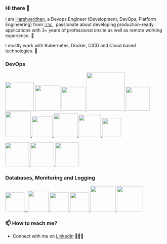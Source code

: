 ### Hi there 👋

<!--
**harshvardhanatwork/harshvardhanatwork** is a ✨ _special_ ✨ repository because its `README.md` (this file) appears on your GitHub profile.
-->

I am [Harshvardhan](https://in.linkedin.com/in/harshvardhansinghchouhan), a Devops Engineer (Development, DevOps, Platform Engineering) from [🇮🇳 ](https://en.wikipedia.org/wiki/India)&nbsp; passionate about developing production-ready applications with 3+ years of professional onsite as well as remote working experience. 🎯

I mostly work with Kubernetes, Docker, CICD and Cloud based technologies. 🚀

### DevOps
<p float="left">
  <a href="https://python.org/" target="_blank" >
    <img src="https://media1.giphy.com/media/KAq5w47R9rmTuvWOWa/giphy.gif"  height="90" />
  </a>
  <a href="https://www.docker.com/" target="_blank" >
    <img src="https://raw.githubusercontent.com/itsksaurabh/itsksaurabh/master/assets/docker.gif"  height="80" /> 
  </a>
  
  <a href="https://kubernetes.io/" target="_blank" >
    <img src="https://raw.githubusercontent.com/itsksaurabh/itsksaurabh/master/assets/k8s.gif"  height="75" />
  </a>

  <a href="https://www.terraform.io/" target="_blank" >
    <img src="https://raw.githubusercontent.com/itsksaurabh/itsksaurabh/master/assets/terraform.gif" width="120" />
  </a>
  
  <a href="https://helm.sh/" target="_blank" >
    <img src="https://raw.githubusercontent.com/itsksaurabh/itsksaurabh/master/assets/helm.gif"  height="75" />
  </a>

  <a href="https://www.sonarsource.com/products/sonarqube/" target="_blank" >
    <img src="https://bansircloud.com/wp-content/uploads/2021/02/SONARqUBE.png"  height="80" /> 
  </a>
  
  <a href="https://docs.gitlab.com/ee/ci/" target="_blank" >
    <img src="https://raw.githubusercontent.com/itsksaurabh/itsksaurabh/master/assets/cicd.gif"  height="65" />
  </a>
  <a href="https://grpc.io/" target="_blank" >
    <img src="https://raw.githubusercontent.com/itsksaurabh/itsksaurabh/master/assets/grpc.gif"  height="75" />
  </a>
  <a href="https://redis.io/" target="_blank" >
    <img src="https://plugins.club/wp-content/uploads/2023/05/output-onlinegiftools.gif" height="70" />
  </a>
  <a href="https://www.redhat.com/en/technologies/linux-platforms/enterprise-linux/" target="_blank" >
    <img src="https://upload.wikimedia.org/wikipedia/commons/5/5a/Rotating_Tux.gif?20210614130135" height="60" />
  </a>

 </p>
  
 <p float="left">
  <a href="https://m.do.co/c/3bc2250b7076" target="_blank" >
    <img src="https://raw.githubusercontent.com/itsksaurabh/itsksaurabh/master/assets/do.gif"  height="75" />
  </a> 
  <a href="https://aws.amazon.com/" target="_blank" >
    <img src="https://raw.githubusercontent.com/itsksaurabh/itsksaurabh/master/assets/aws.gif"  height="75" />
  </a>
   <a href="https://www.jenkins.io/" target="_blank" >
    <img src="https://i0.wp.com/automatenow.io/wp-content/uploads/2024/01/jenkins-test-automation.gif?resize=691%2C461&ssl=1"  height="75" />
  </a>
 </p>
  
### Databases, Monitoring and Logging
  
  <p float="left">
  <a href="https://grafana.com/" target="_blank" >
    <img src="https://raw.githubusercontent.com/itsksaurabh/itsksaurabh/master/assets/grafana.gif" height="60" />&nbsp;&nbsp;
  </a>
  <a href="https://prometheus.io/" target="_blank" >
    <img src="https://raw.githubusercontent.com/itsksaurabh/itsksaurabh/master/assets/prometheus.gif" height="65" />
  </a>
  <a href="https://www.influxdata.com/" target="_blank" >
    <img src="https://raw.githubusercontent.com/itsksaurabh/itsksaurabh/master/assets/influxdata.gif" height="60" />
  </a>
    <a href="https://www.postgresql.org" target="_blank" >
    <img src="https://www.postgresql.org/media/img/about/press/elephant.png" height="60" />
  </a>
    <a href="https://www.mongodb.com/" target="_blank" >
    <img src="https://raw.githubusercontent.com/itsksaurabh/itsksaurabh/master/assets/mongo.gif" height="80" />
  </a>
  </a>
    <a href="https://www.oracle.com/in/database/" target="_blank" >
    <img src="https://allvectorlogo.com/img/2017/02/oracle-database-logo.png" height="80" />
  </a>
</p>


### 📫 How to reach me?
 - Connect with me on [LinkedIn](https://in.linkedin.com/in/harshvardhansinghchouhan) 👨🏻‍💻
